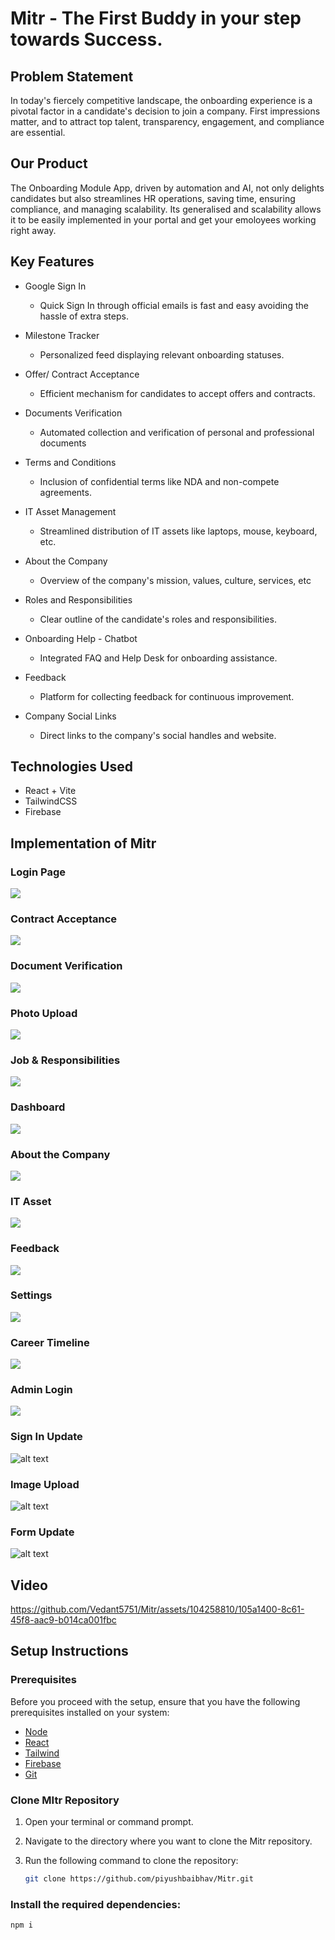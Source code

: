 # Mitr - The First Buddy in your step towards Success.

## Problem Statement

In today's fiercely competitive landscape, the onboarding experience is a pivotal factor in a candidate's decision to join a company. First impressions matter, and to attract top talent,
transparency, engagement, and compliance are essential.

## Our Product

The Onboarding Module App, driven by automation and AI, not only delights candidates but also streamlines HR operations, saving time, ensuring compliance, and managing scalability.
Its generalised and scalability allows it to be easily implemented in your portal and get your emoloyees working right away.

## Key Features

- Google Sign In

  - Quick Sign In through official emails is fast and easy avoiding the hassle of extra steps.

- Milestone Tracker

  - Personalized feed displaying relevant onboarding statuses.

- Offer/ Contract Acceptance

  - Efficient mechanism for candidates to accept offers and contracts.

- Documents Verification

  - Automated collection and verification of personal and professional documents

- Terms and Conditions

  - Inclusion of confidential terms like NDA and non-compete agreements.

- IT Asset Management

  - Streamlined distribution of IT assets like laptops, mouse, keyboard, etc.

- About the Company

  - Overview of the company's mission, values, culture, services, etc

- Roles and Responsibilities

  - Clear outline of the candidate's roles and responsibilities.

- Onboarding Help - Chatbot

  - Integrated FAQ and Help Desk for onboarding assistance.

- Feedback

  - Platform for collecting feedback for continuous improvement.

- Company Social Links

  - Direct links to the company's social handles and website.

## Technologies Used

- React + Vite
- TailwindCSS
- Firebase

## Implementation of Mitr

### Login Page

![](https://github.com/piyushbaibhav/Mitr/blob/main/public/ReadmeImgs/Login.png)

### Contract Acceptance

![](https://github.com/piyushbaibhav/Mitr/blob/main/public/ReadmeImgs/Contract.png)

### Document Verification

![](https://github.com/piyushbaibhav/Mitr/blob/main/public/ReadmeImgs/Document.png)

### Photo Upload

![](https://github.com/piyushbaibhav/Mitr/blob/main/public/ReadmeImgs/Photo.png)

### Job & Responsibilities

![](https://github.com/piyushbaibhav/Mitr/blob/main/public/ReadmeImgs/Job.png)

### Dashboard

![](https://github.com/piyushbaibhav/Mitr/blob/main/public/ReadmeImgs/Dashboard.png)

### About the Company

![](https://github.com/piyushbaibhav/Mitr/blob/main/public/ReadmeImgs/About.png)

### IT Asset

![](https://github.com/piyushbaibhav/Mitr/blob/main/public/ReadmeImgs/ITAsset.png)

### Feedback

![](https://github.com/piyushbaibhav/Mitr/blob/main/public/ReadmeImgs/FAQ.png)

### Settings

![](https://github.com/piyushbaibhav/Mitr/blob/main/public/ReadmeImgs/Settings.png)

### Career Timeline

![](https://github.com/piyushbaibhav/Mitr/blob/main/public/ReadmeImgs/Career.png)

### Admin Login

![](https://github.com/piyushbaibhav/Mitr/blob/main/public/ReadmeImgs/Admin.png)

### Sign In Update

![alt text](public/ReadmeImgs/Auth.jpg)

### Image Upload

![alt text](public/ReadmeImgs/Storage.jpg)

### Form Update

![alt text](public/ReadmeImgs/Form.jpg)

## Video

https://github.com/Vedant5751/Mitr/assets/104258810/105a1400-8c61-45f8-aac9-b014ca001fbc


## Setup Instructions

### Prerequisites

Before you proceed with the setup, ensure that you have the following prerequisites installed on your system:

- [Node](https://nodejs.org/en/download)
- [React](https://react.dev/learn/installation)
- [Tailwind](https://tailwindcss.com/docs/installation)
- [Firebase](https://firebase.google.com/)
- [Git](https://git-scm.com/downloads)

### Clone MItr Repository

1. Open your terminal or command prompt.
2. Navigate to the directory where you want to clone the Mitr repository.
3. Run the following command to clone the repository:

   ```bash
   git clone https://github.com/piyushbaibhav/Mitr.git
   ```

### Install the required dependencies:

`npm i`
